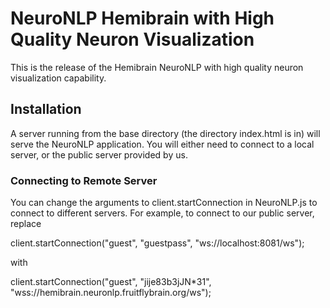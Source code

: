 # NeuroNLP Hemibrain with High Quality Neuron Visualization
This is the release of the Hemibrain NeuroNLP with high quality neuron visualization capability.

## Installation

A server running from the base directory (the directory index.html is in) will serve the NeuroNLP application. You will either need to connect to a local server, or the public server provided by us.

### Connecting to Remote Server

You can change the arguments to client.startConnection in NeuroNLP.js to connect to different servers. For example, to connect to our public server, replace

client.startConnection("guest", "guestpass", "ws://localhost:8081/ws");

with

client.startConnection("guest", "jije83b3jJN*31", "wss://hemibrain.neuronlp.fruitflybrain.org/ws");